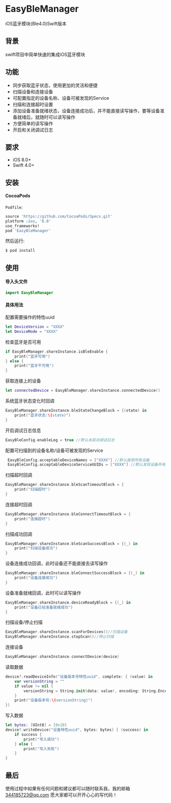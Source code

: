 # EasyBleManager
iOS蓝牙模块(Ble4.0)Swift版本

## 背景
swift项目中简单快速的集成iOS蓝牙模块

## 功能
-  同步获取蓝牙状态，使用更加的灵活和便捷
-  扫描设备和连接设备
-  可配置指定的设备名称、设备可被发现的Service
-  扫描和连接超时设置
-  添加设备准备就绪状态，设备连接成功后，并不能直接读写操作，要等设备准备就绪后，就随时可以读写操作
-  方便简单的读写操作
-  开启和关闭调试日志

## 要求
-  iOS 8.0+
-  Swift 4.0+

## 安装
#### CocoaPods
`Podfile`:

```ruby
source 'https://github.com/CocoaPods/Specs.git'
platform :ios, '8.0'
use_frameworks!
pod 'EasyBleManager'
```

然后运行:
```bash
$ pod install
```

## 使用
#### 导入头文件
```swift
import EasyBleManager
```
#### 具体用法
配置需要操作的特性uuid
```swift
let DeviceVersion = "XXXX"
let DeviceMode = "XXXX"
```

检查蓝牙是否可用
```swift
if EasyBleManager.shareInstance.isBleEnable {
    print("蓝牙可用")
} else {
    print("蓝牙不可用")
}

```
获取连接上的设备
```swift
let connectedDevice = EasyBleManager.shareInstance.connectedDevice()
```

系统蓝牙状态变化时回调
```swift
EasyBleManager.shareInstance.bleStateChangeBlock = {(state) in
    print("蓝牙状态:\(state)")
}
```

开启调试日志信息
```swift
EasyBleConfig.enableLog = true //默认未启动调试日志
```

配置可扫描到的设备名称/设备可被发现的Service
 ```swift
  EasyBleConfig.acceptableDeviceNames = ["XXXX"] //默认接受所有设备
  EasyBleConfig.acceptableDeviceServiceUUIDs = ["XXXX"] //默认发现设备所有的Service
```

扫描超时回调
```swift
EasyBleManager.shareInstance.bleScanTimeoutBlock = {
    print("扫描超时")
}
```

连接超时回调
```swift
EasyBleManager.shareInstance.bleConnectTimeoutBlock = {
    print("连接超时")
}
```

扫描成功回调
```swift
EasyBleManager.shareInstance.bleScanSuccessBlock = {(_) in
    print("扫描设备成功")
}
```

设备连接成功回调，此时设备还不能直接去读写操作
```swift
EasyBleManager.shareInstance.bleConnectSuccessBlock = {(_) in
    print("设备连接成功")
}
```

设备准备就绪回调，此时可以读写操作
```swift
EasyBleManager.shareInstance.deviceReadyBlock = {(_) in
    print("设备已经准备就绪成功")
}
```

扫描设备/停止扫描
```swift
EasyBleManager.shareInstance.scanForDevices()//扫描设备
EasyBleManager.shareInstance.stopScan()//停止扫描
```

连接设备
```swift
EasyBleManager.shareInstance.connectDevice(device)
```

读取数据
```swift
device?.readDeviceInfo("设备版本号特性uuid", complete: { (value) in
    var versionString = ""
    if value != nil {
        versionString = String.init(data: value!, encoding: String.Encoding.utf8) ?? ""
    }
    print("设备版本号:\(versionString)")
})
```

写入数据
```swift
let bytes: [UInt8] = [0x10]
device?.writeDevice("设备特性uuid", bytes: bytes) { (success) in
    if success {
        print("写入成功")
    } else {
        print("写入失败")
    }
}
```

## 最后
使用过程中如果有任何问题和建议都可以随时联系我，我的邮箱 344185723@qq.com
愿大家都可以开开心心的写代码！



